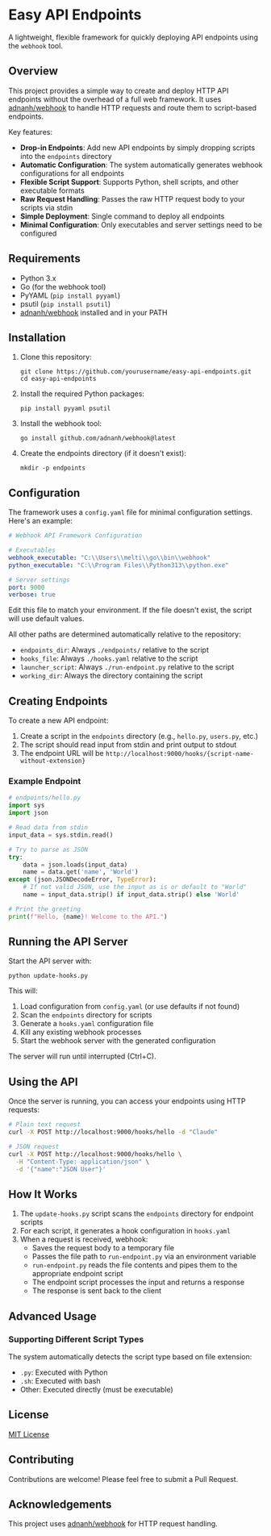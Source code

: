 # Easy API Endpoints

A lightweight, flexible framework for quickly deploying API endpoints using the `webhook` tool.

## Overview

This project provides a simple way to create and deploy HTTP API endpoints without the overhead of a full web framework. It uses [adnanh/webhook](https://github.com/adnanh/webhook) to handle HTTP requests and route them to script-based endpoints.

Key features:
- **Drop-in Endpoints**: Add new API endpoints by simply dropping scripts into the `endpoints` directory
- **Automatic Configuration**: The system automatically generates webhook configurations for all endpoints
- **Flexible Script Support**: Supports Python, shell scripts, and other executable formats
- **Raw Request Handling**: Passes the raw HTTP request body to your scripts via stdin
- **Simple Deployment**: Single command to deploy all endpoints
- **Minimal Configuration**: Only executables and server settings need to be configured

## Requirements

- Python 3.x
- Go (for the webhook tool)
- PyYAML (`pip install pyyaml`)
- psutil (`pip install psutil`)
- [adnanh/webhook](https://github.com/adnanh/webhook) installed and in your PATH

## Installation

1. Clone this repository:
   ```
   git clone https://github.com/yourusername/easy-api-endpoints.git
   cd easy-api-endpoints
   ```

2. Install the required Python packages:
   ```
   pip install pyyaml psutil
   ```

3. Install the webhook tool:
   ```
   go install github.com/adnanh/webhook@latest
   ```

4. Create the endpoints directory (if it doesn't exist):
   ```
   mkdir -p endpoints
   ```

## Configuration

The framework uses a `config.yaml` file for minimal configuration settings. Here's an example:

```yaml
# Webhook API Framework Configuration

# Executables
webhook_executable: "C:\\Users\\melti\\go\\bin\\webhook"
python_executable: "C:\\Program Files\\Python313\\python.exe"

# Server settings
port: 9000
verbose: true
```

Edit this file to match your environment. If the file doesn't exist, the script will use default values.

All other paths are determined automatically relative to the repository:
- `endpoints_dir`: Always `./endpoints/` relative to the script
- `hooks_file`: Always `./hooks.yaml` relative to the script
- `launcher_script`: Always `./run-endpoint.py` relative to the script
- `working_dir`: Always the directory containing the script

## Creating Endpoints

To create a new API endpoint:

1. Create a script in the `endpoints` directory (e.g., `hello.py`, `users.py`, etc.)
2. The script should read input from stdin and print output to stdout
3. The endpoint URL will be `http://localhost:9000/hooks/{script-name-without-extension}`

### Example Endpoint

```python
# endpoints/hello.py
import sys
import json

# Read data from stdin
input_data = sys.stdin.read()

# Try to parse as JSON
try:
    data = json.loads(input_data)
    name = data.get('name', 'World')
except (json.JSONDecodeError, TypeError):
    # If not valid JSON, use the input as is or default to "World"
    name = input_data.strip() if input_data.strip() else 'World'

# Print the greeting
print(f"Hello, {name}! Welcome to the API.")
```

## Running the API Server

Start the API server with:

```
python update-hooks.py
```

This will:
1. Load configuration from `config.yaml` (or use defaults if not found)
2. Scan the `endpoints` directory for scripts
3. Generate a `hooks.yaml` configuration file
4. Kill any existing webhook processes
5. Start the webhook server with the generated configuration

The server will run until interrupted (Ctrl+C).

## Using the API

Once the server is running, you can access your endpoints using HTTP requests:

```bash
# Plain text request
curl -X POST http://localhost:9000/hooks/hello -d "Claude"

# JSON request
curl -X POST http://localhost:9000/hooks/hello \
  -H "Content-Type: application/json" \
  -d '{"name":"JSON User"}'
```

## How It Works

1. The `update-hooks.py` script scans the `endpoints` directory for endpoint scripts
2. For each script, it generates a hook configuration in `hooks.yaml`
3. When a request is received, webhook:
   - Saves the request body to a temporary file
   - Passes the file path to `run-endpoint.py` via an environment variable
   - `run-endpoint.py` reads the file contents and pipes them to the appropriate endpoint script
   - The endpoint script processes the input and returns a response
   - The response is sent back to the client

## Advanced Usage

### Supporting Different Script Types

The system automatically detects the script type based on file extension:
- `.py`: Executed with Python
- `.sh`: Executed with bash
- Other: Executed directly (must be executable)


## License

[MIT License](LICENSE)

## Contributing

Contributions are welcome! Please feel free to submit a Pull Request.

## Acknowledgements

This project uses [adnanh/webhook](https://github.com/adnanh/webhook) for HTTP request handling. 